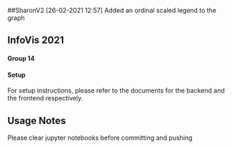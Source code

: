 ##SharonV2
[26-02-2021 12:57] Added an ordinal scaled legend to the graph

## InfoVis 2021
#### Group 14

#### Setup

For setup instructions, please refer to the documents for the backend and the frontend respectively.

## Usage Notes

Please clear jupyter notebooks before committing and pushing
